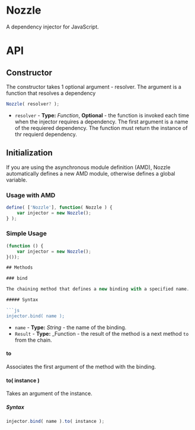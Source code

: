 # Nozzle

A dependency injector for JavaScript.

# API

## Constructor

The constructor takes 1 optional argument - resolver. The argument is a function that resolves a dependency

``` js
Nozzle( resolver? );
```

+ `resolver` - **Type:** _Function_, **Optional** - the function is invoked each time when the injector requires a dependency. The first argument is a name of the requiered dependency. The function must return the instance of thr requierd dependency.

## Initialization

If you are using the asynchronous module definition (AMD), Nozzle automatically defines a new AMD module, otherwise defines a global variable.

### Usage with AMD

``` js
define( ['Nozzle'], function( Nozzle ) {
	var injector = new Nozzle();
} );
```

### Simple Usage

``` js
(function () {
	var injector = new Nozzle();
}());

## Methods

### bind

The chaining method that defines a new binding with a specified name.

##### Syntax

```js
injector.bind( name );
```

+ `name` - **Type:** _String_ - the name of the binding.
+ `Result` - **Type:** _Function - the result of the method is a next method `to` from the chain.

#### to

Associates the first argument of the method with the binding.

#### to( instance )

Takes an argument of the instance.

##### Syntax

```js
injector.bind( name ).to( instance );
```
